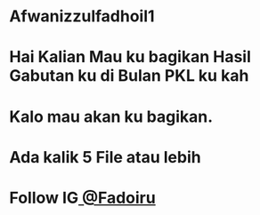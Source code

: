 # Afwanizzulfadhoil1
# Hai Kalian Mau ku bagikan Hasil Gabutan ku di Bulan PKL ku kah
# Kalo mau akan ku bagikan.
# Ada kalik 5 File atau lebih
# Follow IG[ @Fadoiru ](https://www.instagram.com/fadoiru/)
